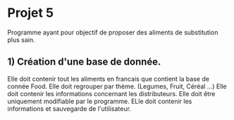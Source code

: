 # Projet 5
Programme ayant pour objectif de proposer des aliments de substitution plus sain.

## 1) Création d'une base de donnée. 
Elle doit contenir tout les aliments en francais que contient la base de connée Food. 
Elle doit regrouper par thème. (Legumes, Fruit, Céréal ...) 
Elle doit contenir les informations concernant les distributeurs.
Elle doit être uniquement modifiable par le programme.
ELle doit contenir les informations et sauvegarde de l'utilisateur.


